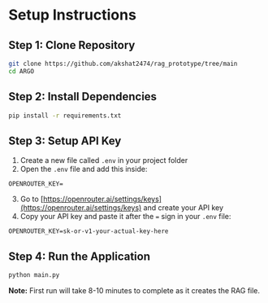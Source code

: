 # Setup Instructions

## Step 1: Clone Repository
```bash
git clone https://github.com/akshat2474/rag_prototype/tree/main
cd ARGO
```

## Step 2: Install Dependencies
```bash
pip install -r requirements.txt
```

## Step 3: Setup API Key
1. Create a new file called `.env` in your project folder
2. Open the `.env` file and add this inside:
```
OPENROUTER_KEY=
```

3. Go to [https://openrouter.ai/settings/keys](https://openrouter.ai/settings/keys) and create your API key
4. Copy your API key and paste it after the `=` sign in your `.env` file:
```
OPENROUTER_KEY=sk-or-v1-your-actual-key-here
```

## Step 4: Run the Application
```bash
python main.py
```

**Note:** First run will take 8-10 minutes to complete as it creates the RAG file.
